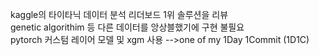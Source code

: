 kaggle의 타이타닉 데이터 분석 리더보드 1위 솔루션을 리뷰  
genetic algorithim 등 다른 데이터를 앙상블했기에 구현 불필요  
pytorch 커스텀 레이어 모델 및 xgm 사용
-->one of my 1Day 1Commit (1D1C)
